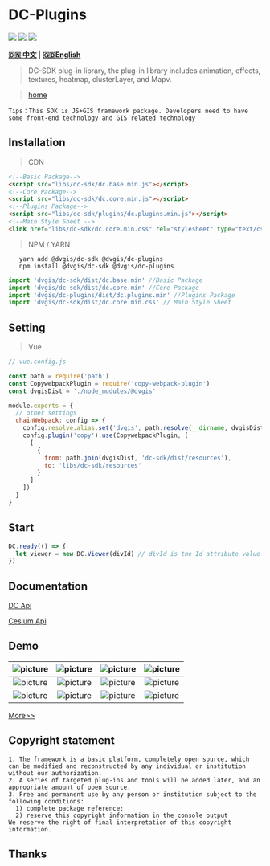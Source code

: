 # DC-Plugins

<p>
<img src="https://img.shields.io/badge/license-Apache%202-blue"/>
<img src="https://img.shields.io/github/package-json/v/Digital-Visual/dc-plugins?color=orange&logo=github" />
<img src="https://img.shields.io/npm/dw/@dvgis/dc-plugins?logo=npm"/>
</p>

[**🇨🇳 中文**](./README_zh.md) | [**🇬🇧English**](./)

> DC-SDK plug-in library, the plug-in library includes animation, effects, textures, heatmap, clusterLayer, and Mapv.

> [home](http://dc.dvgis.cn)

```warning
Tips：This SDK is JS+GIS framework package. Developers need to have some front-end technology and GIS related technology
```

## Installation

> CDN

```html
<!--Basic Package-->
<script src="libs/dc-sdk/dc.base.min.js"></script>
<!--Core Package-->
<script src="libs/dc-sdk/dc.core.min.js"></script>
<!--Plugins Package-->
<script src="libs/dc-sdk/plugins/dc.plugins.min.js"></script>
<!--Main Style Sheet -->
<link href="libs/dc-sdk/dc.core.min.css" rel="stylesheet" type="text/css" />
```

> NPM / YARN

```shell
   yarn add @dvgis/dc-sdk @dvgis/dc-plugins
   npm install @dvgis/dc-sdk @dvgis/dc-plugins
```

```js
import 'dvgis/dc-sdk/dist/dc.base.min' //Basic Package
import 'dvgis/dc-sdk/dist/dc.core.min' //Core Package
import 'dvgis/dc-plugins/dist/dc.plugins.min' //Plugins Package
import 'dvgis/dc-sdk/dist/dc.core.min.css' // Main Style Sheet
```

## Setting

> Vue

```js
// vue.config.js

const path = require('path')
const CopywebpackPlugin = require('copy-webpack-plugin')
const dvgisDist = './node_modules/@dvgis'

module.exports = {
  // other settings
  chainWebpack: config => {
    config.resolve.alias.set('dvgis', path.resolve(__dirname, dvgisDist))
    config.plugin('copy').use(CopywebpackPlugin, [
      [
        {
          from: path.join(dvgisDist, 'dc-sdk/dist/resources'),
          to: 'libs/dc-sdk/resources'
        }
      ]
    ])
  }
}
```

## Start

```js
DC.ready(() => {
  let viewer = new DC.Viewer(divId) // divId is the Id attribute value of a div node. If it is not passed in, the 3D scene cannot be initialized
})
```

## Documentation

[DC Api](https://resource.dvgis.cn/dc-api)

[Cesium Api](https://cesium.com/docs/cesiumjs-ref-doc/)



## Demo

| ![picture](http://dc.dvgis.cn/examples/images/layer/cluster.png)  | ![picture](http://dc.dvgis.cn/examples/images/overlay/polyline_image_trail.gif) | ![picture](http://dc.dvgis.cn/examples/images/overlay/polyline_flow.gif) | ![picture](http://dc.dvgis.cn/examples/images/overlay/wall_trail.gif) |
| :---------------------------------------------------------------: | :-----------------------------------------------------------------------------: | :---------------------------------------------------------------------: | :-------------------------------------------------------------------: |
| ![picture](http://dc.dvgis.cn/examples/images/scene/intro.gif) | ![picture](http://dc.dvgis.cn/examples/images/scene/globe_rotate.gif)  | ![picture](http://dc.dvgis.cn/examples/images/scene/circle_scan.gif) | ![picture](http://dc.dvgis.cn/examples/images/scene/radar_scan.gif) |
| ![picture](http://dc.dvgis.cn/examples/images/scene/snow.gif) | ![picture](http://dc.dvgis.cn/examples/images/scene/fog.png)  | ![picture](http://dc.dvgis.cn/examples/images/scene/brightness.png) | ![picture](http://dc.dvgis.cn/examples/images/scene/roaming_tracked.gif) |


[More>>](http://dc.dvgis.cn/#/examples)

## Copyright statement

```warning
1. The framework is a basic platform, completely open source, which can be modified and reconstructed by any individual or institution without our authorization.
2. A series of targeted plug-ins and tools will be added later, and an appropriate amount of open source.
3. Free and permanent use by any person or institution subject to the following conditions:
  1) complete package reference;
  2) reserve this copyright information in the console output
We reserve the right of final interpretation of this copyright information.
```

## Thanks

